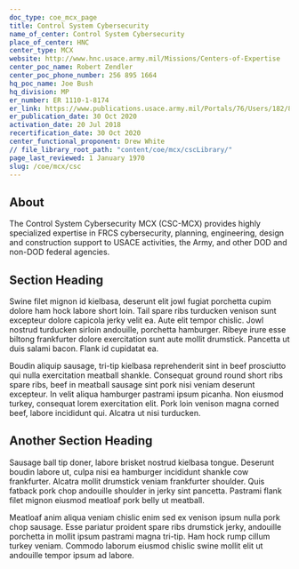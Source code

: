 ```yaml
---
doc_type: coe_mcx_page 
title: Control System Cybersecurity
name_of_center: Control System Cybersecurity
place_of_center: HNC
center_type: MCX
website: http://www.hnc.usace.army.mil/Missions/Centers-of-Expertise
center_poc_name: Robert Zendler
center_poc_phone_number: 256 895 1664
hq_poc_name: Joe Bush
hq_division: MP
er_number: ER 1110-1-8174
er_link: https://www.publications.usace.army.mil/Portals/76/Users/182/86/2486/ER%201110-1-8174a.pdf?ver=lcyOWWUcdyLmEwi7s9ZZyg%3d%3d
er_publication_date: 30 Oct 2020
activation_date: 20 Jul 2018
recertification_date: 30 Oct 2020
center_functional_proponent: Drew White
// file_library_root_path: "content/coe/mcx/cscLibrary/" 
page_last_reviewed: 1 January 1970 
slug: /coe/mcx/csc
---
```


## About 

The Control System Cybersecurity MCX (CSC-MCX) provides highly specialized expertise in FRCS cybersecurity, planning, engineering, design and construction support to USACE activities, the Army, and other DOD and non-DOD federal agencies.  

 ## Section Heading 

 Swine filet mignon id kielbasa, deserunt elit jowl fugiat porchetta cupim dolore ham hock labore short loin. Tail spare ribs turducken venison sunt excepteur dolore capicola jerky velit ea. Aute elit tempor chislic. Jowl nostrud turducken sirloin andouille, porchetta hamburger. Ribeye irure esse biltong frankfurter dolore exercitation sunt aute mollit drumstick. Pancetta ut duis salami bacon. Flank id cupidatat ea. 

 Boudin aliquip sausage, tri-tip kielbasa reprehenderit sint in beef prosciutto qui nulla exercitation meatball shankle. Consequat ground round short ribs spare ribs, beef in meatball sausage sint pork nisi veniam deserunt excepteur. In velit aliqua hamburger pastrami ipsum picanha. Non eiusmod turkey, consequat lorem exercitation elit. Pork loin venison magna corned beef, labore incididunt qui. Alcatra ut nisi turducken. 

 ## Another Section Heading 

 Sausage ball tip doner, labore brisket nostrud kielbasa tongue. Deserunt boudin labore ut, culpa nisi ea hamburger incididunt shankle cow frankfurter. Alcatra mollit drumstick veniam frankfurter shoulder. Quis fatback pork chop andouille shoulder in jerky sint pancetta. Pastrami flank filet mignon eiusmod meatloaf pork belly ut meatball. 

 Meatloaf anim aliqua veniam chislic enim sed ex venison ipsum nulla pork chop sausage. Esse pariatur proident spare ribs drumstick jerky, andouille porchetta in mollit ipsum pastrami magna tri-tip. Ham hock rump cillum turkey veniam. Commodo laborum eiusmod chislic swine mollit elit ut andouille tempor ipsum ad labore. 

